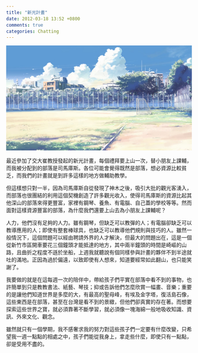 ```yaml
---
title: "新光計畫"
date: 2012-03-18 13:52 +0800
comments: true
categories: Chatting
---
```


![](/images/scenery.jpg)

最近參加了交大崔教授發起的新光計畫，每個禮拜要上山一次，替小朋友上課輔，而我被分配到的部落是司馬庫斯。各位可能會覺得既然是部落，想必資源比較貧乏，而我們的計畫就是到許多這樣的地方做輔助教學。

但這樣想只對一半，因為司馬庫斯自從發現了神木之後，吸引大批的觀光客湧入，而部落也很團結的利用這個契機創造了許多觀光收入，使得司馬庫斯的資源比起其他深山的部落來得更豐富，家裡有鋼琴、養魚、有電腦、自己蓋的學校等等。然而面對這樣資源豐富的部落，為什麼我們還要上山去為小朋友上課輔呢？

人力，他們沒有足夠的人力。雖有鋼琴，但缺乏可以教彈的人；有電腦卻缺乏可以教導應用的人；即使有整套棒球具，也缺乏可以教導他們規則與技巧的人。雖然一般情況下，這個問題可以經由聘請外界的人才解決，但最大的問題出在，這是一個從新竹市區開車要花三個鐘頭才能抵達的地方，其中兩半鐘頭的時間是崎嶇的山路，且曲折之程度不遜於坐船，上週我就聽說有個同樣參與計畫的夥伴不到半途就吐的滿地。正因為過於偏遠，以致即使有人想來，知道要經常如此翻山，也只能笑謝了。

我要做的就是在這每週一次的陪伴中，帶給孩子們平實在部落中看不到的事物，也許簡單到只是教教書法、紙藝、琴技；抑或告訴他們怎麼欣賞一幅畫、音樂；重要的是讓他們知道世界是多麼的大，有最高的聖母峰，有埃及金字塔，復活島石像，這些東西是在部落，甚至在台灣是看不到的景緻，但他們卻真實的存在著。而想要探索這些世界之寶，就必須靠著不斷學習，就必須像一塊海綿一般地吸收知識、資訊、外來文化、觀念。

雖然就只有一個學期，我不感奢求我的努力對這些孩子們一定要有什麼改變，只希望我一週一點點的相處之中，孩子們能從我身上，拿走些什麼，即使只有一點點，卻是受用不盡的。